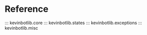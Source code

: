 # Reference

::: kevinbotlib.core
::: kevinbotlib.states
::: kevinbotlib.exceptions
::: kevinbotlib.misc

